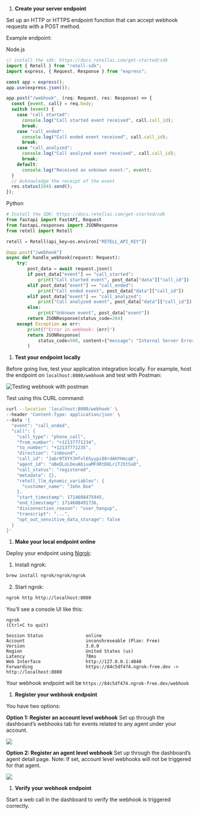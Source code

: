 
1. **Create your server endpoint**

Set up an HTTP or HTTPS endpoint function that can accept webhook requests with a POST method.

Example endpoint:



Node.js

```typescript
// install the sdk: https://docs.retellai.com/get-started/sdk
import { Retell } from "retell-sdk";
import express, { Request, Response } from "express";

const app = express();
app.use(express.json());

app.post("/webhook", (req: Request, res: Response) => {
  const {event, call} = req.body;
  switch (event) {
    case "call_started":
      console.log("Call started event received", call.call_id);
      break;
    case "call_ended":
      console.log("Call ended event received", call.call_id);
      break;
    case "call_analyzed":
      console.log("Call analyzed event received", call.call_id);
      break;
    default:
      console.log("Received an unknown event:", event);
  }
  // Acknowledge the receipt of the event
  res.status(204).send();
});
```

Python

```python
# Install the SDK: https://docs.retellai.com/get-started/sdk
from fastapi import FastAPI, Request
from fastapi.responses import JSONResponse
from retell import Retell

retell = Retell(api_key=os.environ["RETELL_API_KEY"])

@app.post("/webhook")
async def handle_webhook(request: Request):
    try:
        post_data = await request.json()
        if post_data["event"] == "call_started":
            print("Call started event", post_data["data"]["call_id"])
        elif post_data["event"] == "call_ended":
            print("Call ended event", post_data["data"]["call_id"])
        elif post_data["event"] == "call_analyzed":
            print("Call analyzed event", post_data["data"]["call_id"])
        else:
            print("Unknown event", post_data["event"])
        return JSONResponse(status_code=204)
    except Exception as err:
        print(f"Error in webhook: {err}")
        return JSONResponse(
            status_code=500, content={"message": "Internal Server Error"}
        )
```


1. **Test your endpoint locally**

Before going live, test your application integration locally. For example, host the endpoint on `localhost:8080/webhook` and test with Postman:

![Testing webhook with postman](https://mintlify.s3.us-west-1.amazonaws.com/retellai/images/webhook_postman.png)

Test using this CURL command:

```bash
curl --location 'localhost:8080/webhook' \
--header 'Content-Type: application/json' \
--data '{
  "event": "call_ended",
  "call": {
    "call_type": "phone_call",
    "from_number": "+12137771234",
    "to_number": "+12137771235",
    "direction": "inbound",
    "call_id": "Jabr9TXYYJHfvl6Syypi88rdAHYHmcq6",
    "agent_id": "oBeDLoLOeuAbiuaMFXRtDOLriTJ5tSxD",
    "call_status": "registered",
    "metadata": {},
    "retell_llm_dynamic_variables": {
      "customer_name": "John Doe"
    },
    "start_timestamp": 1714608475945,
    "end_timestamp": 1714608491736,
    "disconnection_reason": "user_hangup",
    "transcript": "...",
    "opt_out_sensitive_data_storage": false
  }
}'
```

1. **Make your local endpoint online**

Deploy your endpoint using [Ngrok](https://ngrok.com/docs/getting-started/):

1. Install ngrok:

```bash
brew install ngrok/ngrok/ngrok
```

2. Start ngrok:

```bash
ngrok http http://localhost:8080
```

You’ll see a console UI like this:

```
ngrok                                                                   (Ctrl+C to quit)

Session Status                online
Account                       inconshreveable (Plan: Free)
Version                       3.0.0
Region                        United States (us)
Latency                       78ms
Web Interface                 http://127.0.0.1:4040
Forwarding                    https://84c5df474.ngrok-free.dev -> http://localhost:8080
```

Your webhook endpoint will be `https://84c5df474.ngrok-free.dev/webhook`

1. **Register your webhook endpoint**

You have two options:

**Option 1: Register an account level webhook** Set up through the dashboard’s webhooks tab for events related to any agent under your account.

![](https://mintlify.s3.us-west-1.amazonaws.com/retellai/images/webhook.png)

**Option 2: Register an agent level webhook** Set up through the dashboard’s agent detail page. Note: If set, account level webhooks will not be triggered for that agent.

![](https://mintlify.s3.us-west-1.amazonaws.com/retellai/images/agent_webhook.png)

1. **Verify your webhook endpoint**

Start a web call in the dashboard to verify the webhook is triggered correctly.

